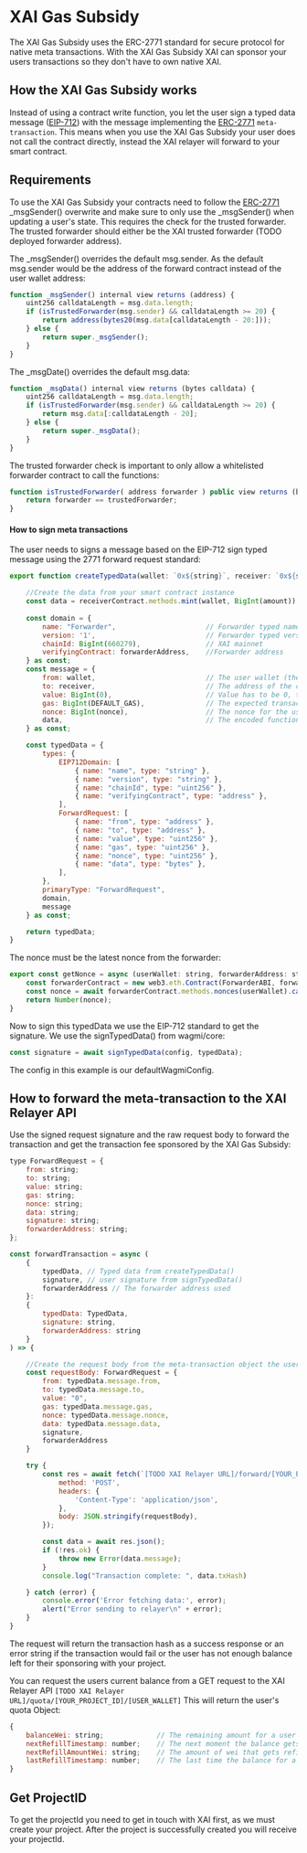 # XAI Gas Subsidy

The XAI Gas Subsidy uses the ERC-2771 standard for secure protocol for native meta transactions.
With the XAI Gas Subsidy XAI can sponsor your users transactions so they don't have to own native XAI.

## How the XAI Gas Subsidy works

Instead of using a contract write function, you let the user sign a typed data message ([EIP-712](https://eips.ethereum.org/EIPS/eip-712)) with the message implementing the [ERC-2771](https://eips.ethereum.org/EIPS/eip-2771) `meta-transaction`. This means when you use the XAI Gas Subsidy your user does not call the contract directly, instead the XAI relayer will forward to your smart contract.

## Requirements

To use the XAI Gas Subsidy your contracts need to follow the [ERC-2771](https://eips.ethereum.org/EIPS/eip-2771) _msgSender() overwrite and make sure to only use the _msgSender() when updating a user's state. This requires the check for the trusted forwarder. The trusted forwarder should either be the XAI trusted forwarder (TODO deployed forwarder address).

The _msgSender() overrides the default msg.sender. As the default msg.sender would be the address of the forward contract instead of the user wallet address:

```javascript
function _msgSender() internal view returns (address) {
    uint256 calldataLength = msg.data.length;
    if (isTrustedForwarder(msg.sender) && calldataLength >= 20) {
        return address(bytes20(msg.data[calldataLength - 20:]));
    } else {
        return super._msgSender();
    }
}
```

The _msgDate() overrides the default msg.data:

```javascript
function _msgData() internal view returns (bytes calldata) {
    uint256 calldataLength = msg.data.length;
    if (isTrustedForwarder(msg.sender) && calldataLength >= 20) {
        return msg.data[:calldataLength - 20];
    } else {
        return super._msgData();
    }
}
```

The trusted forwarder check is important to only allow a whitelisted forwarder contract to call the functions:

```javascript
function isTrustedForwarder( address forwarder ) public view returns (bool) {
    return forwarder == trustedForwarder;
}
```

#### How to sign meta transactions

The user needs to signs a message based on the EIP-712 sign typed message using the 2771 forward request standard:

```javascript
export function createTypedData(wallet: `0x${string}`, receiver: `0x${string}`, forwarderAddress: `0x${string}`, nonce: number) {

    //Create the data from your smart contract instance
    const data = receiverContract.methods.mint(wallet, BigInt(amount)).encodeABI();
    
    const domain = {
        name: "Forwarder",                      // Forwarder typed name (https://eips.ethereum.org/EIPS/eip-2771)
        version: '1',                           // Forwarder typed version (https://eips.ethereum.org/EIPS/eip-2771)
        chainId: BigInt(660279),                // XAI mainnet
        verifyingContract: forwarderAddress,    //Forwarder address
    } as const;
    const message = {
        from: wallet,                           // The user wallet (the wallet that should be msgSender in your contract)
        to: receiver,                           // The address of the contract to call the write function from
        value: BigInt(0),                       // Value has to be 0, the XAI Relayer can only sponsor transaction fees
        gas: BigInt(DEFAULT_GAS),               // The expected transaction gas costs 
        nonce: BigInt(nonce),                   // The nonce for the user on the forwarder contract (https://eips.ethereum.org/EIPS/eip-2771)
        data,                                   // The encoded function identifier to define the contract function to 
    } as const;

    const typedData = {
        types: {
            EIP712Domain: [
                { name: "name", type: "string" },
                { name: "version", type: "string" },
                { name: "chainId", type: "uint256" },
                { name: "verifyingContract", type: "address" },
            ],
            ForwardRequest: [
                { name: "from", type: "address" },
                { name: "to", type: "address" },
                { name: "value", type: "uint256" },
                { name: "gas", type: "uint256" },
                { name: "nonce", type: "uint256" },
                { name: "data", type: "bytes" },
            ],
        },
        primaryType: "ForwardRequest",
        domain,
        message
    } as const;

    return typedData;
}
```

The nonce must be the latest nonce from the forwarder:

```javascript
export const getNonce = async (userWallet: string, forwarderAddress: string): Promise<number> => {
	const forwarderContract = new web3.eth.Contract(ForwarderABI, forwarderAddress);
	const nonce = await forwarderContract.methods.nonces(userWallet).call();
	return Number(nonce);
}
```

Now to sign this typedData we use the EIP-712 standard to get the signature. We use the signTypedData() from wagmi/core:

```javascript
const signature = await signTypedData(config, typedData);
```

The config in this example is our defaultWagmiConfig.

## How to forward the meta-transaction to the XAI Relayer API

Use the signed request signature and the raw request body to forward the transaction and get the transaction fee sponsored by the XAI Gas Subsidy:

```javascript
type ForwardRequest = {
    from: string;
    to: string;
    value: string;
    gas: string;
    nonce: string;
    data: string;
    signature: string;
    forwarderAddress: string;
};

const forwardTransaction = async (
    {
        typedData, // Typed data from createTypedData()
        signature, // user signature from signTypedData()
        forwarderAddress // The forwarder address used
    }:
    {
        typedData: TypedData,
        signature: string,
        forwarderAddress: string
    }
) => {

    //Create the request body from the meta-transaction object the user signed
    const requestBody: ForwardRequest = {
        from: typedData.message.from,
        to: typedData.message.to,
        value: "0",
        gas: typedData.message.gas,
        nonce: typedData.message.nonce,
        data: typedData.message.data,
        signature,
        forwarderAddress
    }

    try {
        const res = await fetch(`[TODO XAI Relayer URL]/forward/[YOUR_PROJECT_ID]`, {
            method: 'POST',
            headers: {
                'Content-Type': 'application/json',
            },
            body: JSON.stringify(requestBody),
        });

        const data = await res.json();
        if (!res.ok) {
            throw new Error(data.message);
        }
        console.log("Transaction complete: ", data.txHash)

    } catch (error) {
        console.error('Error fetching data:', error);
        alert("Error sending to relayer\n" + error);
    }
}
```

The request will return the transaction hash as a success response or an error string if the transaction would fail or the user has not enough balance left for their sponsoring with your project.

You can request the users current balance from a GET request to the XAI Relayer API `[TODO XAI Relayer URL]/quota/[YOUR_PROJECT_ID]/[USER_WALLET]`
This will return the user's quota Object:

```javascript
{
    balanceWei: string;             // The remaining amount for a user that you pay for his transaction gas
    nextRefillTimestamp: number;    // The next moment the balance gets refilled
    nextRefillAmountWei: string;    // The amount of wei that gets refilled on the next refill
    lastRefillTimestamp: number;    // The last time the balance for a user got refilled
}
```

## Get ProjectID

To get the projectId you need to get in touch with XAI first, as we must create your project. After the project is successfully created you will receive your projectId. 